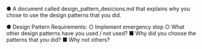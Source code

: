 ●  	A document called design_pattern_desicions.md that explains why you chose to use the design patterns that you did.

●  	Design Pattern Requirements:
○  	Implement emergency stop
○  	What other design patterns have you used / not used?
■  	Why did you choose the patterns that you did?
■  	Why not others?